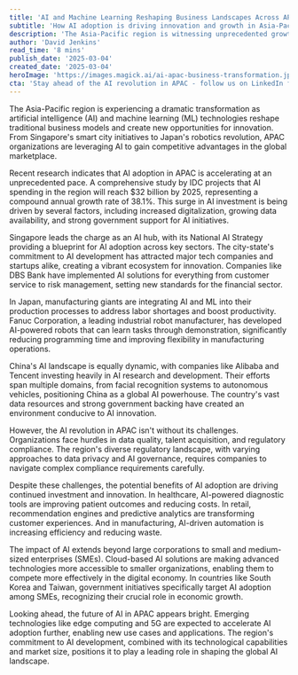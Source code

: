 ```yaml
---
title: 'AI and Machine Learning Reshaping Business Landscapes Across APAC'
subtitle: 'How AI adoption is driving innovation and growth in Asia-Pacific markets'
description: 'The Asia-Pacific region is witnessing unprecedented growth in AI and machine learning adoption, with spending projected to reach $32 billion by 2025. From Singapore's smart city initiatives to Japan's manufacturing innovation, APAC organizations are leveraging AI to transform business operations and drive competitive advantages in the global marketplace.'
author: 'David Jenkins'
read_time: '8 mins'
publish_date: '2025-03-04'
created_date: '2025-03-04'
heroImage: 'https://images.magick.ai/ai-apac-business-transformation.jpg'
cta: 'Stay ahead of the AI revolution in APAC - follow us on LinkedIn for exclusive insights, trends, and analysis shaping the future of technology in the region.'
---
```


The Asia-Pacific region is experiencing a dramatic transformation as artificial intelligence (AI) and machine learning (ML) technologies reshape traditional business models and create new opportunities for innovation. From Singapore's smart city initiatives to Japan's robotics revolution, APAC organizations are leveraging AI to gain competitive advantages in the global marketplace.

Recent research indicates that AI adoption in APAC is accelerating at an unprecedented pace. A comprehensive study by IDC projects that AI spending in the region will reach $32 billion by 2025, representing a compound annual growth rate of 38.1%. This surge in AI investment is being driven by several factors, including increased digitalization, growing data availability, and strong government support for AI initiatives.

Singapore leads the charge as an AI hub, with its National AI Strategy providing a blueprint for AI adoption across key sectors. The city-state's commitment to AI development has attracted major tech companies and startups alike, creating a vibrant ecosystem for innovation. Companies like DBS Bank have implemented AI solutions for everything from customer service to risk management, setting new standards for the financial sector.

In Japan, manufacturing giants are integrating AI and ML into their production processes to address labor shortages and boost productivity. Fanuc Corporation, a leading industrial robot manufacturer, has developed AI-powered robots that can learn tasks through demonstration, significantly reducing programming time and improving flexibility in manufacturing operations.

China's AI landscape is equally dynamic, with companies like Alibaba and Tencent investing heavily in AI research and development. Their efforts span multiple domains, from facial recognition systems to autonomous vehicles, positioning China as a global AI powerhouse. The country's vast data resources and strong government backing have created an environment conducive to AI innovation.

However, the AI revolution in APAC isn't without its challenges. Organizations face hurdles in data quality, talent acquisition, and regulatory compliance. The region's diverse regulatory landscape, with varying approaches to data privacy and AI governance, requires companies to navigate complex compliance requirements carefully.

Despite these challenges, the potential benefits of AI adoption are driving continued investment and innovation. In healthcare, AI-powered diagnostic tools are improving patient outcomes and reducing costs. In retail, recommendation engines and predictive analytics are transforming customer experiences. And in manufacturing, AI-driven automation is increasing efficiency and reducing waste.

The impact of AI extends beyond large corporations to small and medium-sized enterprises (SMEs). Cloud-based AI solutions are making advanced technologies more accessible to smaller organizations, enabling them to compete more effectively in the digital economy. In countries like South Korea and Taiwan, government initiatives specifically target AI adoption among SMEs, recognizing their crucial role in economic growth.

Looking ahead, the future of AI in APAC appears bright. Emerging technologies like edge computing and 5G are expected to accelerate AI adoption further, enabling new use cases and applications. The region's commitment to AI development, combined with its technological capabilities and market size, positions it to play a leading role in shaping the global AI landscape.